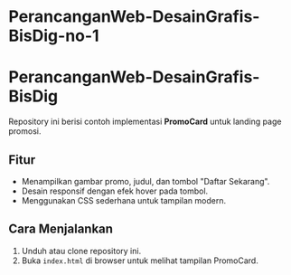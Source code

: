 # PerancanganWeb-DesainGrafis-BisDig-no-1
# PerancanganWeb-DesainGrafis-BisDig

Repository ini berisi contoh implementasi **PromoCard** untuk landing page promosi.

## Fitur
- Menampilkan gambar promo, judul, dan tombol "Daftar Sekarang".
- Desain responsif dengan efek hover pada tombol.
- Menggunakan CSS sederhana untuk tampilan modern.

## Cara Menjalankan
1. Unduh atau clone repository ini.
2. Buka `index.html` di browser untuk melihat tampilan PromoCard.
